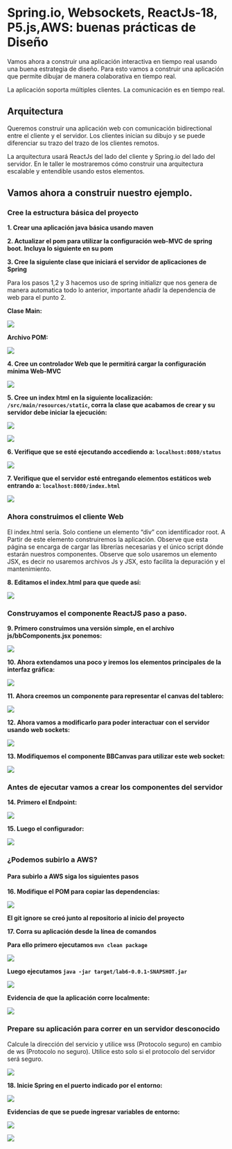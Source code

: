 # Spring.io, Websockets, ReactJs-18, P5.js,AWS: buenas prácticas de Diseño

Vamos ahora a construir una aplicación interactiva en tiempo real usando una
buena estrategia de diseño. Para esto vamos a construir una aplicación que
permite dibujar de manera colaborativa en tiempo real.

La aplicación soporta múltiples clientes. La comunicación es en tiempo real.

## Arquitectura

Queremos construir una aplicación web con comunicación bidirectional entre el
cliente y el servidor. Los clientes inician su dibujo y se puede diferenciar su trazo
del trazo de los clientes remotos.

La arquitectura usará ReactJs del lado del cliente y Spring.io del lado del servidor.
En le taller le mostraremos cómo construir una arquitectura escalable y entendible
usando estos elementos.

## Vamos ahora a construir nuestro ejemplo.

### Cree la estructura básica del proyecto

**1. Crear una aplicación java básica usando maven**

**2. Actualizar el pom para utilizar la configuración web-MVC de spring boot. Incluya lo siguiente en su pom**

**3. Cree la siguiente clase que iniciará el servidor de aplicaciones de Spring**

Para los pasos 1,2 y 3 hacemos uso de spring initializr que nos genera de manera automatica todo lo anterior, importante añadir la dependencia de web para el punto 2.

**Clase Main:**

![](./images/imagen1.png)

**Archivo POM:**

![](./images/imagen2.png)

**4. Cree un controlador Web que le permitirá cargar la configuración mínima Web-MVC**

![](./images/imagen3.png)

**5. Cree un index html en la siguiente localización: ``/src/main/resources/static``, corra la clase que acabamos de crear y su servidor debe iniciar la ejecución:**

![](./images/imagen4.png)

![](./images/imagen5.png)

**6. Verifique que se esté ejecutando accediendo a: ``localhost:8080/status``**

![](./images/imagen6.png)

**7. Verifique que el servidor esté entregando elementos estáticos web entrando a: ``localhost:8080/index.html``**

![](./images/imagen7.png)

### Ahora construimos el cliente Web

El index.html sería. Solo contiene un elemento “div” con identificador root. A Partir
de este elemento construiremos la aplicación. Observe que esta página se encarga
de cargar las librerías necesarias y el único script dónde estarán nuestros
componentes. Observe que solo usaremos un elemento JSX, es decir no usaremos
archivos Js y JSX, esto facilita la depuración y el mantenimiento.

**8. Editamos el index.html para que quede así:**

![](./images/imagen8.png)

### Construyamos el componente ReactJS paso a paso.

**9. Primero construimos una versión simple, en el archivo js/bbComponents.jsx ponemos:**

![](./images/imagen9.png)

**10. Ahora extendamos una poco y iremos los elementos principales de la interfaz gráfica:**

![](./images/imagen10.png)

**11. Ahora creemos un componente para representar el canvas del tablero:**

![](./images/imagen11.png)

**12. Ahora vamos a modificarlo para poder interactuar con el servidor usando web sockets:**

![](./images/imagen12.png)

**13. Modifiquemos el componente BBCanvas para utilizar este web socket:**

![](./images/imagen13.png)

### Antes de ejecutar vamos a crear los componentes del servidor

**14. Primero el Endpoint:**

![](./images/imagen14.png)

**15. Luego el configurador:**

![](./images/imagen15.png)

### ¿Podemos subirlo a AWS?

#### Para subirlo a AWS siga los siguientes pasos

**16. Modifique el POM para copiar las dependencias:**

![](./images/imagen16.png)

**El git ignore se creó junto al repositorio al inicio del proyecto**

**17. Corra su aplicación desde la línea de comandos**

**Para ello primero ejecutamos ``mvn clean package``**

![](./images/imagen17.png)

**Luego ejecutamos ``java -jar target/lab6-0.0.1-SNAPSHOT.jar``**

![](./images/imagen18.png)

**Evidencia de que la aplicación corre localmente:**

![](./images/imagen19.png)

### Prepare su aplicación para correr en un servidor desconocido

Calcule la dirección del servicio y utilice wss (Protocolo seguro) en cambio de ws
(Protocolo no seguro). Utilice esto solo si el protocolo del servidor será seguro.

![](./images/imagen20.png)

**18. Inicie Spring en el puerto indicado por el entorno:**

![](./images/imagen21.png)

**Evidencias de que se puede ingresar variables de entorno:**

![](./images/imagen22.png)

![](./images/imagen23.png)

